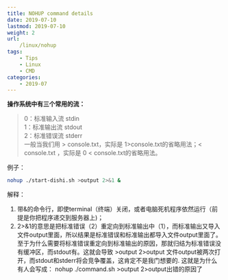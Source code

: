 ```yaml
---
title: NOHUP command details 
date: 2019-07-10
lastmod: 2019-07-10 
weight: 2
url:
    /linux/nohup
tags:
    - Tips  
    - Linux
    - CMD
categories:
    - 2019-07
---
```



 **操作系统中有三个常用的流：**

> 0：标准输入流 stdin	    
> 1：标准输出流 stdout	
> 2：标准错误流 stderr	
> 一般当我们用 > console.txt，实际是 1>console.txt的省略用法；< console.txt ，实际是 0 < console.txt的省略用法。	
  
例子：   
```bash
nohup ./start-dishi.sh >output 2>&1 &
```

解释：	

 1. 带&的命令行，即使terminal（终端）关闭，或者电脑死机程序依然运行（前提是你把程序递交到服务器上)； 
 2. 2>&1的意思是把标准错误（2）重定向到标准输出中（1），而标准输出又导入文件output里面，所以结果是标准错误和标准输出都导入文件output里面了。 至于为什么需要将标准错误重定向到标准输出的原因，那就归结为标准错误没有缓冲区，而stdout有。这就会导致 >output 2>output 文件output被两次打开，而stdout和stderr将会竞争覆盖，这肯定不是我门想要的. 这就是为什么有人会写成： nohup ./command.sh >output 2>output出错的原因了
